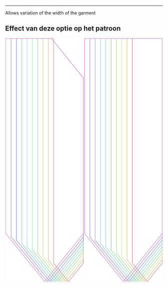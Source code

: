 ---

Allows variation of the width of the garment


## Effect van deze optie op het patroon
![Deze afbeelding toont het effect van deze optie door meerdere varianten die een andere waarde hebben voor deze optie te vervangen](walburga_widthbonus_sample.svg "Effect van deze optie op het patroon")